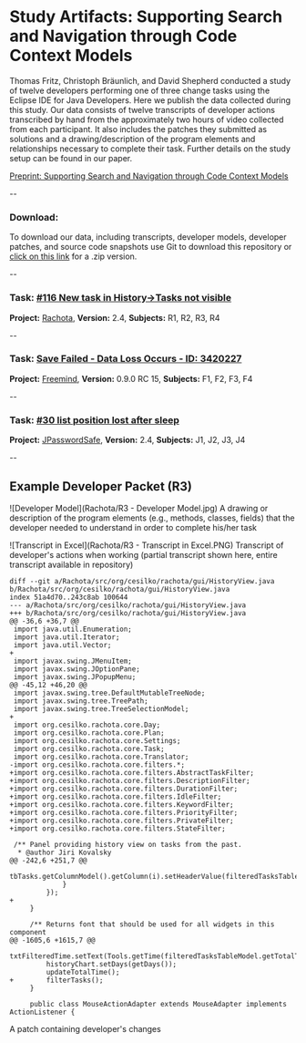 # Study Artifacts: Supporting Search and Navigation through Code Context Models

Thomas Fritz, Christoph Bräunlich, and David Shepherd conducted a study of twelve developers performing one of three change tasks using the Eclipse IDE for Java Developers. Here we publish the data collected during this study.  Our data consists of twelve transcripts of developer actions transcribed by hand from the approximately two hours of video collected from each participant. It also includes the patches they submitted as solutions and a drawing/description of the program elements and relationships necessary to complete their task. Further details on the study setup can be found in our paper. 

[Preprint: Supporting Search and Navigation through Code Context Models](http://www.merlin.uzh.ch/publication/show/7426)

--
### Download: 
To download our data, including transcripts, developer models, developer patches, and source code snapshots use Git to download this repository or [click on this link](https://github.com/abb-iss/Study-Artifacts-for-Code-Context-Models/archive/master.zip) for a .zip version.

--
### **Task:** [#116 New task in History->Tasks not visible](http://sourceforge.net/p/rachota/bugs/116/)
**Project:** [Rachota](http://sourceforge.net/projects/rachota/), **Version:** 2.4, **Subjects:** R1, R2, R3, R4

--
### **Task:** [Save Failed - Data Loss Occurs - ID: 3420227](http://sourceforge.net/tracker/?func=detail&aid=3420227&group_id=7118&atid=107118)
**Project:** [Freemind](http://sourceforge.net/projects/freemind/), **Version:** 0.9.0 RC 15, **Subjects:** F1, F2, F3, F4

--
### **Task:** [#30 list position lost after sleep](http://sourceforge.net/p/jpwsafe/bugs/30/)
**Project:** [JPasswordSafe](http://sourceforge.net/projects/jpwsafe/), **Version:** 2.4, **Subjects:** J1, J2, J3, J4

--
## Example Developer Packet (R3)

![Developer Model](Rachota/R3 - Developer Model.jpg)
A drawing or description of the program elements (e.g., methods, classes, fields) that the developer needed to understand in order to complete his/her task

![Transcript in Excel](Rachota/R3 - Transcript in Excel.PNG)
Transcript of developer's actions when working (partial transcript shown here, entire transcript available in repository)

    diff --git a/Rachota/src/org/cesilko/rachota/gui/HistoryView.java b/Rachota/src/org/cesilko/rachota/gui/HistoryView.java
    index 51a4d70..243c8ab 100644
    --- a/Rachota/src/org/cesilko/rachota/gui/HistoryView.java
    +++ b/Rachota/src/org/cesilko/rachota/gui/HistoryView.java
    @@ -36,6 +36,7 @@
     import java.util.Enumeration;
     import java.util.Iterator;
     import java.util.Vector;
    +
     import javax.swing.JMenuItem;
     import javax.swing.JOptionPane;
     import javax.swing.JPopupMenu;
    @@ -45,12 +46,20 @@
     import javax.swing.tree.DefaultMutableTreeNode;
     import javax.swing.tree.TreePath;
     import javax.swing.tree.TreeSelectionModel;
    +
     import org.cesilko.rachota.core.Day;
     import org.cesilko.rachota.core.Plan;
     import org.cesilko.rachota.core.Settings;
     import org.cesilko.rachota.core.Task;
     import org.cesilko.rachota.core.Translator;
    -import org.cesilko.rachota.core.filters.*;
    +import org.cesilko.rachota.core.filters.AbstractTaskFilter;
    +import org.cesilko.rachota.core.filters.DescriptionFilter;
    +import org.cesilko.rachota.core.filters.DurationFilter;
    +import org.cesilko.rachota.core.filters.IdleFilter;
    +import org.cesilko.rachota.core.filters.KeywordFilter;
    +import org.cesilko.rachota.core.filters.PriorityFilter;
    +import org.cesilko.rachota.core.filters.PrivateFilter;
    +import org.cesilko.rachota.core.filters.StateFilter;
     
     /** Panel providing history view on tasks from the past.
      * @author Jiri Kovalsky
    @@ -242,6 +251,7 @@
                         tbTasks.getColumnModel().getColumn(i).setHeaderValue(filteredTasksTableModel.getColumnName(i));
                 }
             });
    +        
         }
         
         /** Returns font that should be used for all widgets in this component
    @@ -1605,6 +1615,7 @@
             txtFilteredTime.setText(Tools.getTime(filteredTasksTableModel.getTotalTime()));
             historyChart.setDays(getDays());
             updateTotalTime();
    +        filterTasks();
         }
         
         public class MouseActionAdapter extends MouseAdapter implements ActionListener {

A patch containing developer's changes